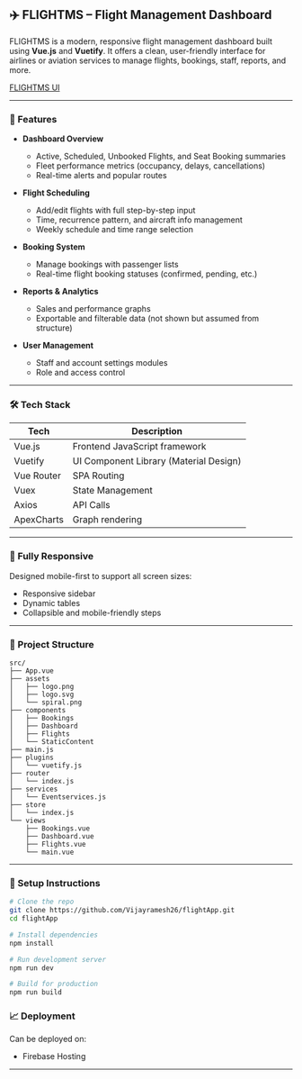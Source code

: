 ## ✈️ FLIGHTMS – Flight Management Dashboard

FLIGHTMS is a modern, responsive flight management dashboard built using **Vue.js** and **Vuetify**. It offers a clean, user-friendly interface for airlines or aviation services to manage flights, bookings, staff, reports, and more.

[FLIGHTMS UI](https://flightapp-by-vijay.web.app/)

---

### 🚀 Features

* **Dashboard Overview**

  * Active, Scheduled, Unbooked Flights, and Seat Booking summaries
  * Fleet performance metrics (occupancy, delays, cancellations)
  * Real-time alerts and popular routes

* **Flight Scheduling**

  * Add/edit flights with full step-by-step input
  * Time, recurrence pattern, and aircraft info management
  * Weekly schedule and time range selection

* **Booking System**

  * Manage bookings with passenger lists
  * Real-time flight booking statuses (confirmed, pending, etc.)

* **Reports & Analytics**

  * Sales and performance graphs
  * Exportable and filterable data (not shown but assumed from structure)

* **User Management**

  * Staff and account settings modules
  * Role and access control

---

### 🛠️ Tech Stack

| Tech                  | Description                            |
| --------------------- | -------------------------------------- |
| Vue.js                | Frontend JavaScript framework          |
| Vuetify               | UI Component Library (Material Design) |
| Vue Router            | SPA Routing                            |
| Vuex                  | State Management                       |
| Axios                 | API Calls                              |
| ApexCharts            | Graph rendering                        |

---

### 📱 Fully Responsive

Designed mobile-first to support all screen sizes:

* Responsive sidebar
* Dynamic tables
* Collapsible and mobile-friendly steps

---

### 📂 Project Structure

```
src/
├── App.vue
├── assets
│   ├── logo.png
│   ├── logo.svg
│   └── spiral.png
├── components
│   ├── Bookings
│   ├── Dashboard
│   ├── Flights
│   └── StaticContent
├── main.js
├── plugins
│   └── vuetify.js
├── router
│   └── index.js
├── services
│   └── Eventservices.js
├── store
│   └── index.js
└── views
    ├── Bookings.vue
    ├── Dashboard.vue
    ├── Flights.vue
    └── main.vue
```

---

### 🔧 Setup Instructions

```bash
# Clone the repo
git clone https://github.com/Vijayramesh26/flightApp.git
cd flightApp

# Install dependencies
npm install

# Run development server
npm run dev

# Build for production
npm run build
```

 

### 📈 Deployment

Can be deployed on:

* Firebase Hosting 

---
